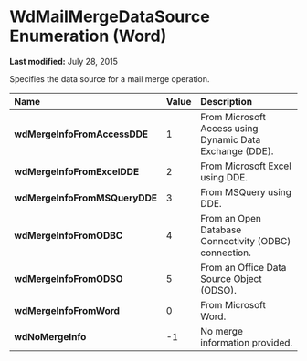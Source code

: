 
# WdMailMergeDataSource Enumeration (Word)

 **Last modified:** July 28, 2015

Specifies the data source for a mail merge operation.


|**Name**|**Value**|**Description**|
|:-----|:-----|:-----|
| **wdMergeInfoFromAccessDDE**|1|From Microsoft Access using Dynamic Data Exchange (DDE).|
| **wdMergeInfoFromExcelDDE**|2|From Microsoft Excel using DDE.|
| **wdMergeInfoFromMSQueryDDE**|3|From MSQuery using DDE.|
| **wdMergeInfoFromODBC**|4|From an Open Database Connectivity (ODBC) connection.|
| **wdMergeInfoFromODSO**|5|From an Office Data Source Object (ODSO).|
| **wdMergeInfoFromWord**|0|From Microsoft Word.|
| **wdNoMergeInfo**|-1|No merge information provided.|
